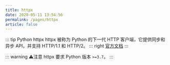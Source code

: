 ```yaml
---
title: httpx
date: 2020-05-11 13:54:56
permalink: /pages/httpx
article: false
---
```


::: tip Python httpx
httpx 被称为 Python 的下一代 HTTP 客户端，它提供同步和异步 API，并支持 HTTP/1.1 和 HTTP/2。
::: right
[官方文档](https://www.python-httpx.org/)
:::

::: warning ⚠️注意
httpx 要求 Python 版本 `>=3.7`。
:::
